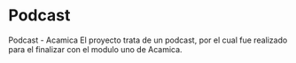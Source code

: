 # Podcast
Podcast - Acamica
El proyecto trata de un podcast, por el cual fue realizado para el finalizar con el modulo uno de Acamica.
